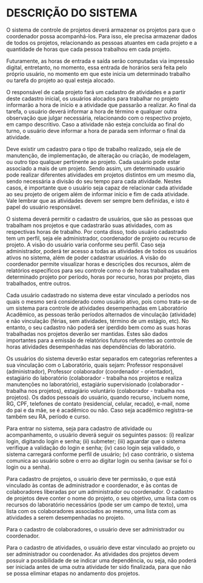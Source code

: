 # DESCRIÇÃO DO SISTEMA

O sistema de controle de projetos deverá armazenar os projetos para que o coordenador possa acompanhá-los. Para
isso, ele precisa armazenar dados de todos os projetos, relacionando as pessoas atuantes em cada projeto e a
quantidade de horas que cada pessoa trabalhou em cada projeto.

Futuramente, as horas de entrada e saída serão computadas via impressão digital, entretanto, no momento, essa
entrada de horários será feita pelo próprio usuário, no momento em que este inicia um determinado trabalho ou tarefa
do projeto ao qual esteja alocado.

O responsável de cada projeto fará um cadastro de atividades e a partir deste cadastro inicial, os usuários alocados para
trabalhar no projeto informarão a hora de início e a atividade que passarão a realizar. Ao final da tarefa, o usuário deverá
informar a hora de término e qualquer outra observação que julgar necessária, relacionando com o respectivo projeto,
em campo descritivo. Caso a atividade não esteja concluída ao final do turno, o usuário deve informar a hora de parada
sem informar o final da atividade.

Deve existir um cadastro para o tipo de trabalho realizado, seja ele de manutenção, de implementação, de alteração ou
criação, de modelagem, ou outro tipo qualquer pertinente ao projeto. Cada usuário pode estar associado a mais de um
projeto. Sendo assim, um determinado usuário pode realizar diferentes atividades em projetos distintos em um mesmo
dia, sendo necessária a divisão do seu tempo para cada atividade. Nestes casos, é importante que o usuário seja capaz
de relacionar cada atividade ao seu projeto de origem além de informar início e fim de cada atividade. Vale lembrar que
as atividades devem ser sempre bem definidas, e isto é papel do usuário responsável.

O sistema deverá permitir o cadastro de usuários, que são as pessoas que trabalham nos projetos e que cadastrarão
suas atividades, com as respectivas horas de trabalho. Por conta disso, todo usuário cadastrado tem um perfil, seja ele
administrador, coordenador de projeto ou recurso de projeto. A visão do usuário varia conforme seu perfil. Caso seja
administrador, poderá ter acesso a todas as atividades de todos os usuários ativos no sistema, além de poder cadastrar
usuários. A visão do coordenador permite visualizar horas e descrições dos recursos, além de relatórios específicos para
seu controle como o de horas trabalhadas em determinado projeto por período, horas por recurso, horas por projeto,
dias trabalhados, entre outros.

Cada usuário cadastrado no sistema deve estar vinculado a períodos nos quais o mesmo será considerado como usuário
ativo, pois como trata-se de um sistema para controle de atividades desempenhadas em Laboratório Acadêmico, as
pessoas terão períodos alternados de vinculação (atividade) e não vinculação (férias, sem atividades, término de um
estágio, etc). No entanto, o seu cadastro não poderá ser iperdido bem como as suas horas trabalhadas nos projetos
deverão ser mantidas. Estes são dados importantes para a emissão de relatórios futuros referentes ao controle de horas
atividades desempenhadas nas dependências do laboratório.

Os usuários do sistema deverão estar separados em categorias referentes a sua vinculação com o Laboratório, quais
sejam: Professor responsável (administrador), Professor colaborador (coordenador - orientador), estagiário do
laboratório (colaborador - trabalha nos projetos e realiza manutenções no laboratório), estagiário supervisionado
(colaborador - trabalha nos projetos), estagiário voluntário (colaborador - trabalha nos projetos).
Os dados pessoais do usuário, quando recurso, incluem nome, RG, CPF, telefones de contato (residencial, celular,
recado), e-mail, nome do pai e da mãe, se é acadêmico ou não. Caso seja acadêmico registra-se também seu RA, período
e curso.

Para entrar no sistema, seja para cadastro de atividade ou acompanhamento, o usuário deverá seguir os seguintes
passos: (i) realizar login, digitando login e senha; (ii) submeter; (iii) aguardar que o sistema verifique a validação do login
e senha; (iv) caso login seja validado, o sistema carregará conforme perfil de usuário; (v) caso contrário, o sistema
comunica ao usuário sobre o erro ao digitar login ou senha (avisar se foi o login ou a senha).

Para cadastro de projetos, o usuário deve ter permissão, o que está vinculado às contas de administrador e coordenador,
e às contas de colaboradores liberadas por um administrador ou coordenador. O cadastro de projetos deve conter o
nome do projeto, o seu objetivo, uma lista com os recursos do laboratório necessários (pode ser um campo de texto),
uma lista com os colaboradores associados ao mesmo, uma lista com as atividades a serem desempenhadas no projeto.

Para o cadastro de colaboradores, o usuário deve ser administrador ou coordenador.

Para o cadastro de atividades, o usuário deve estar vinculado ao projeto ou ser administrador ou coordenador.
As atividades dos projetos devem possuir a possibilidade de se indicar uma dependência, ou seja, não poderá ser iniciada
antes de uma outra atividade ter sido finalizada, para que não se possa eliminar etapas no andamento dos projetos.